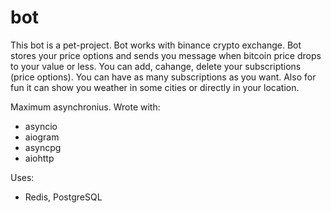 # bot

This bot is a pet-project.
Bot works with binance crypto exchange. Bot stores your price options and sends you message when bitcoin price drops to your value or less.
You can add, cahange, delete your subscriptions (price options). You can have as many subscriptions as you want.
Also for fun it can show you weather in some cities or directly in your location.

Maximum asynchronius.
Wrote with:
- asyncio
- aiogram
- asyncpg
- aiohttp

Uses: 
- Redis, PostgreSQL
